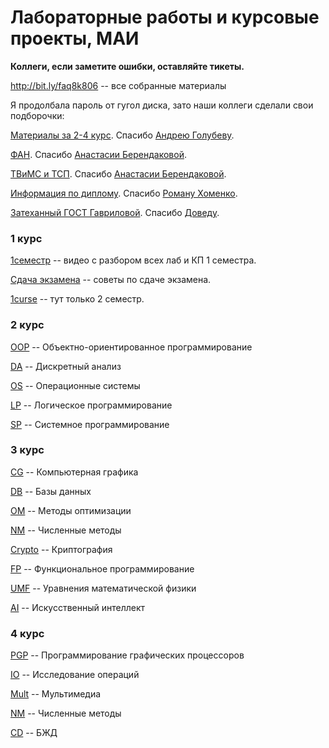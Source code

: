 # Лабораторные работы и курсовые проекты, МАИ #

**Коллеги, если заметите ошибки, оставляйте тикеты.**

http://bit.ly/faq8k806 -- все собранные материалы

Я продолбала пароль от гугол диска, зато наши коллеги сделали свои подборочки:

[Материалы за 2-4 курс](https://drive.google.com/drive/folders/1ce3Zp3_0Rz6i9gCnOapfzFf9MskNv3k_). Спасибо [Андрею Голубеву](https://vk.com/anhromoff).

[ФАН](https://drive.google.com/drive/folders/12ZhQheVG7M6zQklADIxqLETzgXtwd5oT). Спасибо [Анастасии Берендаковой](https://vk.com/i_am_ss).

[ТВиМС и ТСП](https://drive.google.com/drive/folders/1MywlOWjFaKRl0UwxR0sZDPsFj_fswTgZ). Спасибо [Анастасии Берендаковой](https://vk.com/i_am_ss).

[Информация по диплому](https://github.com/rkhomenko/diplom-info). Спасибо [Роману Хоменко](https://vk.com/rkhomenko1995).

[Затеханный ГОСТ Гавриловой](https://github.com/kisasexypantera94/zanuda-gav). Спасибо [Доведу](https://vk.com/kisasexypantera94).

### 1 курс ###

[1семестр](https://www.youtube.com/user/LrTmpCFD/videos) -- видео с разбором всех лаб и КП 1 семестра.

[Сдача экзамена](1curse/exam_rec.md) -- советы по сдаче экзамена.

[1curse](1curse) -- тут только 2 семестр.

### 2 курс ###

[OOP](OOP) -- Объектно-ориентированное программирование

[DA](DA) -- Дискретный анализ

[OS](OS) -- Операционные системы

[LP](LP) -- Логическое программирование

[SP](SP) -- Системное программирование

### 3 курс ###

[CG](CG) -- Компьютерная графика

[DB](DB) -- Базы данных

[OM](OM) -- Методы оптимизации

[NM](NM) -- Численные методы

[Crypto](Crypto) -- Криптография

[FP](FP) -- Функциональное программирование

[UMF](UMF) -- Уравнения математической физики

[AI](AI) -- Искусственный интеллект

### 4 курс ###

[PGP](PGP) -- Программирование графических процессоров

[IO](IO) -- Исследование операций

[Mult](Mult) -- Мультимедиа

[NM](NM-part2) -- Численные методы

[CD](CD) -- БЖД
